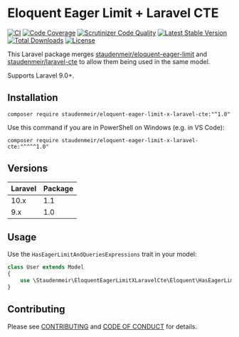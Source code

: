 # Eloquent Eager Limit + Laravel CTE

[![CI](https://github.com/staudenmeir/eloquent-eager-limit-x-laravel-cte/actions/workflows/ci.yml/badge.svg)](https://github.com/staudenmeir/eloquent-eager-limit-x-laravel-cte/actions/workflows/ci.yml)
[![Code Coverage](https://codecov.io/gh/staudenmeir/eloquent-eager-limit-x-laravel-cte/graph/badge.svg?token=U6IP2SIFOU)](https://codecov.io/gh/staudenmeir/eloquent-eager-limit-x-laravel-cte)
[![Scrutinizer Code Quality](https://scrutinizer-ci.com/g/staudenmeir/eloquent-eager-limit-x-laravel-cte/badges/quality-score.png?b=main)](https://scrutinizer-ci.com/g/staudenmeir/eloquent-eager-limit-x-laravel-cte/?branch=main)
[![Latest Stable Version](https://poser.pugx.org/staudenmeir/eloquent-eager-limit-x-laravel-cte/v/stable)](https://packagist.org/packages/staudenmeir/eloquent-eager-limit-x-laravel-cte)
[![Total Downloads](https://poser.pugx.org/staudenmeir/eloquent-eager-limit-x-laravel-cte/downloads)](https://packagist.org/packages/staudenmeir/eloquent-eager-limit-x-laravel-cte/stats)
[![License](https://poser.pugx.org/staudenmeir/eloquent-eager-limit-x-laravel-cte/license)](https://github.com/staudenmeir/eloquent-eager-limit-x-laravel-cte/blob/main/LICENSE)

This Laravel package merges [staudenmeir/eloquent-eager-limit](https://github.com/staudenmeir/eloquent-eager-limit)
and [staudenmeir/laravel-cte](https://github.com/staudenmeir/laravel-cte) to allow them being used in the same model.

Supports Laravel 9.0+.

## Installation

    composer require staudenmeir/eloquent-eager-limit-x-laravel-cte:"^1.0"

Use this command if you are in PowerShell on Windows (e.g. in VS Code):

    composer require staudenmeir/eloquent-eager-limit-x-laravel-cte:"^^^^1.0"

## Versions

| Laravel | Package |
|:--------|:--------|
| 10.x    | 1.1     |
| 9.x     | 1.0     |

## Usage

Use the `HasEagerLimitAndQueriesExpressions` trait in your model:

```php
class User extends Model
{
    use \Staudenmeir\EloquentEagerLimitXLaravelCte\Eloquent\HasEagerLimitAndQueriesExpressions;
}
```

## Contributing

Please see [CONTRIBUTING](.github/CONTRIBUTING.md) and [CODE OF CONDUCT](.github/CODE_OF_CONDUCT.md) for details.

